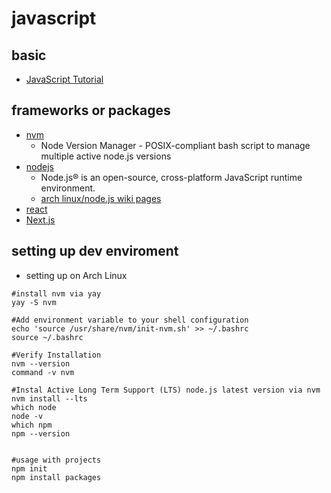 # javascript

## basic

* [JavaScript Tutorial](https://www.w3schools.com/js/)

## frameworks or packages

* [nvm](https://github.com/nvm-sh/nvm)
    * Node Version Manager - POSIX-compliant bash script to manage multiple active node.js versions
* [nodejs](https://nodejs.org/en)
    * Node.js® is an open-source, cross-platform JavaScript runtime environment.
    * [arch linux/node.js wiki pages](https://wiki.archlinux.org/title/node.js_)
* [react](https://zh-hant.legacy.reactjs.org/)
* [Next.js](https://nextjs.org/docs)

## setting up dev enviroment

* setting up on Arch Linux

```shell
#install nvm via yay
yay -S nvm

#Add environment variable to your shell configuration
echo 'source /usr/share/nvm/init-nvm.sh' >> ~/.bashrc
source ~/.bashrc

#Verify Installation
nvm --version
command -v nvm

#Instal Active Long Term Support (LTS) node.js latest version via nvm
nvm install --lts
which node
node -v
which npm
npm --version


#usage with projects
npm init
npm install packages
```